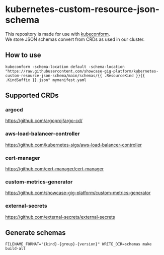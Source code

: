 # kubernetes-custom-resource-json-schema

This repository is made for use with [kubeconform](https://github.com/yannh/kubeconform).  
We store JSON schemas convert from CRDs as used in our cluster.

## How to use

```
kubeconform -schema-location default -schema-location "https://raw.githubusercontent.com/showcase-gig-platform/kubernetes-custom-resource-json-schema/main/schemas/{{ .ResourceKind }}{{ .KindSuffix }}.json" mymanifest.yaml
```

## Supported CRDs

### argocd

https://github.com/argoproj/argo-cd/

### aws-load-balancer-controller

https://github.com/kubernetes-sigs/aws-load-balancer-controller

### cert-manager

https://github.com/cert-manager/cert-manager

### custom-metrics-generator

https://github.com/showcase-gig-platform/custom-metrics-generator

### external-secrets

https://github.com/external-secrets/external-secrets

## Generate schemas

```
FILENAME_FORMAT="{kind}-{group}-{version}" WRITE_DIR=schemas make build-all
```
